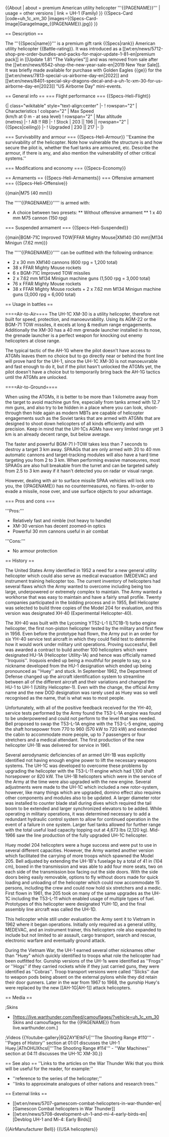 {{About
| about = premium American utility helicopter '''{{PAGENAME}}'''
| usage = other versions
| link = UH-1 (Family)
}}
{{Specs-Card
|code=uh_1c_xm_30
|images={{Specs-Card-Image|GarageImage_{{PAGENAME}}.jpg}}
}}

== Description ==
<!-- ''In the description, the first part should be about the history of and the creation and combat usage of the helicopter, as well as its key features. In the second part, tell the reader about the helicopter in the game. Insert a screenshot of the vehicle, so that if the novice player does not remember the vehicle by name, he will immediately understand what kind of vehicle the article is talking about.'' -->
The '''{{Specs|name}}''' is a premium gift rank {{Specs|rank}} American utility helicopter {{Battle-rating}}. It was introduced as a [[wt:en/news/5712-shop-pre-order-bundles-and-packs-for-major-update-1-81-en|premium pack]] in [[Update 1.81 "The Valkyries"]] and was removed from sale after the [[wt:en/news/6542-shop-the-new-year-sale-en|2019 New Year Sale]]. It was briefly made available for purchase with Golden Eagles {{ge}} for the [[wt:en/news/7813-special-us-airborne-day-en|2022]] and [[wt:en/news/8401-special-sky-dragons-decal-and-a-uh-1c-xm-30-for-us-airborne-day-en|2023]] "US Airborne Day" mini-events.

== General info ==
=== Flight performance ===
{{Specs-Heli-Flight}}
<!-- ''Describe how the helicopter behaves in the air. Speed, manoeuvrability, acceleration and allowable loads - these are the most important characteristics of the vehicle.'' -->

{| class="wikitable" style="text-align:center"
|-
! rowspan="2" | Characteristics
! colspan="2" | Max Speed<br>(km/h at 0 m - at sea level)
! rowspan="2" | Max altitude<br>(metres)
|-
! AB !! RB
|-
! Stock
| 203 || 196 || rowspan="2" | {{Specs|ceiling}}
|-
! Upgraded
| 230 || 217
|-
|}

=== Survivability and armour ===
{{Specs-Heli-Armour}}
''Examine the survivability of the helicopter. Note how vulnerable the structure is and how secure the pilot is, whether the fuel tanks are armoured, etc. Describe the armour, if there is any, and also mention the vulnerability of other critical systems.''

=== Modifications and economy ===
{{Specs-Economy}}

== Armaments ==
{{Specs-Heli-Armaments}}
=== Offensive armament ===
{{Specs-Heli-Offensive}}
<!-- ''Describe the offensive armament of the helicopter, if any. Describe how effective the cannons and machine guns are in battle, also what ammunition belts or drums are better to use. If there is no offensive weaponry, delete this subsection.'' -->
{{main|M75 (40 mm)}}

The '''''{{PAGENAME}}''''' is armed with:

* A choice between two presets:
** Without offensive armament
** 1 x 40 mm M75 cannon (150 rpg)

=== Suspended armament ===
{{Specs-Heli-Suspended}}
<!-- ''Describe the helicopter's suspended armament: additional cannons under the winglets, any bombs, and rockets. Since any helicopter is essentially only a platform for suspended weaponry, this section is significant and deserves your special attention. If there is no suspended weaponry remove this subsection.'' -->
{{main|BGM-71C Improved TOW|FFAR Mighty Mouse|XM140 (30 mm)|M134 Minigun (7.62 mm)}}

The '''''{{PAGENAME}}''''' can be outfitted with the following ordnance:

* 2 x 30 mm XM140 cannons (600 rpg = 1,200 total)
* 38 x FFAR Mighty Mouse rockets
* 6 x BGM-71C Improved TOW missiles
* 2 x 7.62 mm M134 Minigun machine guns (1,500 rpg = 3,000 total)
* 76 x FFAR Mighty Mouse rockets
* 38 x FFAR Mighty Mouse rockets + 2 x 7.62 mm M134 Minigun machine guns (3,000 rpg = 6,000 total)

== Usage in battles ==
<!-- ''Describe the tactics of playing in a helicopter, the features of using the helicopter in a team and advice on tactics. Refrain from creating a "guide" - do not impose a single point of view, but instead, give the reader food for thought. Examine the most dangerous enemies and give recommendations on fighting them. If necessary, note the specifics of the game in different modes (AB, RB, SB).'' -->

====Air-to-Air====
The UH-1C XM-30 is a utility helicopter, therefore not built for speed, protection, and manoeuvrability. Using its AGM-22 or the BGM-71 TOW missiles, it excels at long & medium range engagements. Additionally the XM-30 has a 40 mm grenade launcher installed in its nose, the grenade launcher is a perfect weapon for knocking out enemy helicopters at close range.

The typical tactic of the AH-1G where the pilot doesn't have access to ATGMs leaves them no choice but to go directly near or behind the front line will prove hard for the UH-1, since the UH-1C XM-30 is not manoeuvrable and fast enough to do it, but if the pilot hasn't unlocked the ATGMs yet, the pilot doesn't have a choice but to temporarily bring back the AH-1G tactics until the ATGMs are unlocked.

====Air-to-Ground====

When using the ATGMs, it is better to be more than 1 kilometre away from the target to avoid machine gun fire, especially from tanks armed with 12.7 mm guns, and also try to be hidden in a place where you can look, shoot-through then hide again as modern MBTs are capable of helicopter engagements such as the Soviet tanks that are armed with ATGMs that are designed to shoot down helicopters of all kinds efficiently and with precision. Keep in mind that the UH-1Cs AGMs have very limited range yet 3 km is an already decent range, but below average.

The faster and powerful BGM-71 I-TOW takes less than 7 seconds to destroy a target 3 km away. SPAAGs that are only armed with 20 to 40 mm automatic cannons and target-tracking modules will also have a hard time targeting you from 2 to 3 km.
When performing evasive manoeuvres, most SPAAGs are also hull breakable from the turret and can be targeted safely from 2.5 to 3 km away if it hasn't detected you on radar or visual range.

However, dealing with air to surface missile SPAA vehicles will lock onto you, the {{PAGENAME}} has no countermeasures, no flares. In-order to evade a missile, nose over, and use surface objects to your advantage.

=== Pros and cons ===
<!-- ''Summarise and briefly evaluate the vehicle in terms of its characteristics and combat effectiveness. Mark its pros and cons in the bulleted list. Try not to use more than 6 points for each of the characteristics. Avoid using categorical definitions such as "bad", "good" and the like - use substitutions with softer forms such as "inadequate" and "effective".'' -->

'''Pros:'''

* Relatively fast and nimble (not heavy to handle)
* XM-30 version has decent zoomed-in optics
* Powerful 30 mm cannons useful in air combat

'''Cons:'''

* No armour protection

== History ==
<!-- ''Describe the history of the creation and combat usage of the helicopter in more detail than in the introduction. If the historical reference turns out to be too long, take it to a separate article, taking a link to the article about the vehicle and adding a block "/History" (example: <nowiki>https://wiki.warthunder.com/(Vehicle-name)/History</nowiki>) and add a link to it here using the <code>main</code> template. Be sure to reference text and sources by using <code><nowiki><ref></ref></nowiki></code>, as well as adding them at the end of the article with <code><nowiki><references /></nowiki></code>. This section may also include the vehicle's dev blog entry (if applicable) and the in-game encyclopedia description (under <code><nowiki>=== In-game description ===</nowiki></code>, also if applicable).'' -->
The United States Army identified in 1952 a need for a new general utility helicopter which could also serve as medical evacuation (MEDEVAC) and instrument training helicopter too.  The current inventory of helicopters had several flaws which the Army wanted to overcome including being too large, underpowered or extremely complex to maintain.  The Army wanted a workhorse that was easy to maintain and have a fairly small profile. Twenty companies participated in the bidding process and in 1955, Bell Helicopter was selected to build three copies of the Model 204 for evaluation, and this version was designated XH-40 (Experimental Helicopter-40).

The XH-40 was built with the Lycoming YT52-L-1 (LTC1B-1) turbo engine helicopter, the first non-piston helicopter tested by the military and first flew in 1956.  Even before the prototype had flown, the Army put in an order for six YH-40 service test aircraft in which they could field test to determine how it would work under military unit operations. Proving successful, Bell was awarded a contract to build another 100 helicopters which were designated HU-1A (Helicopter Utility-1A) and hence was officially named ''Iroquois''. Iroquois ended up being a mouthful for people to say, so a nickname developed from the HU-1 designation which ended up being pronounced as ''Huey'' and stuck.  In September 1962, the Department of Defense changed up the aircraft identification system to streamline between all of the different aircraft and their variations and changed the HU-1 to UH-1 (Utility Helicopter-1). Even with the change, the official Army name and the new DOD designation was rarely used as Huey was so well recognised as the name, that is what was to most people.

Unfortunately, with all of the positive feedback received for the YH-40, service tests performed by the Army found the T53-L-1A engine was found to be underpowered and could not perform to the level that was needed.  Bell proposed to swap the T53-L-1A engine with the T53-L-5 engine, upping the shaft horsepower from 770 to 960 (570 kW to 720 kW) and extended the cabin to accommodate more people, up to 7 passengers or four stretchers and a medical attendant.  The first production of the new helicopter UH-1B was delivered for service in 1961.

Several aerodynamic deficiencies of an armed UH-1B was explicitly identified not having enough engine power to lift the necessary weapons systems.  The UH-1C was developed to overcome these problems by upgrading the helicopter with the T53-L-11 engine which had 1,100 shaft horsepower or 820 kW.  The UH-1B helicopters which were in the service of the Army at the time were also upgraded with the new engine.  Several adjustments were made to the UH-1C which included a new rotor-system, however, like many things which are upgraded, domino effect also requires other components and modules also to be updated.  A larger diameter rotor was installed to counter blade stall during dives which required the tail boom to be extended and larger synchronized elevators to be added. While operating in military operations, it was determined necessary to add a redundant hydraulic control system to allow for continued operation in the event of a failure in one system.  Larger fuel tanks allowed for further range with the total useful load capacity topping out at 4,673 lbs (2,120 kg). Mid-1966 saw the line production of the fully upgraded UH-1C helicopter.

Huey model 204 helicopters were a huge success and were put to use in several different capacities. However, the Army wanted another version which facilitated the carrying of more troops which spawned the Model 205.  Bell adjusted by extending the UH-1B's fuselage by a total of 41 in (104 cm), boxed in the transmission and was able to add four more seats, two on each side of the transmission box facing out the side doors.  With the side doors being easily removable, options to fly without doors made for quick loading and unloading of the helicopter which could now accommodate 15 persons, including the crew and could now hold six stretchers and a medic. First flown in 1961, the 205 took on many of the same upgrades as the UH-1C including the T53-L-11 which enabled usage of multiple types of fuel.  Prototypes of this helicopter were designated YUH-1D, and the final assembly line aircraft was called the UH-1D.

This helicopter while still under evaluation the Army sent it to Vietnam in 1962 where it began operations.  Initially only required as a general utility, MEDEVAC, and an instrument trainer, this helicopters role also expanded to include but not limited to air assault, cargo transport, search and rescue, electronic warfare and eventually ground attack.

During the Vietnam War, the UH-1 earned several other nicknames other than "Huey" which quickly identified to troops what role the helicopter had been outfitted for.  Gunship versions of the UH-1s were identified as ''Frogs'' or ''Hogs'' if they carried rockets while if they just carried guns, they were identified as ''Cobras''.  Troop transport versions were called ''Slicks'' due to weapon pods being absent on the external pylons while they did retain their door gunners.  Later in the war from 1967 to 1968, the gunship Huey's were replaced by the new [[AH-1G|AH-1]] attack helicopters.

== Media ==
<!-- ''Excellent additions to the article would be video guides, screenshots from the game, and photos.'' -->

;Skins
* [https://live.warthunder.com/feed/camouflages/?vehicle=uh_1c_xm_30 Skins and camouflages for the {{PAGENAME}} from live.warthunder.com.]

;Videos
{{Youtube-gallery|6QZAY1EtkFU|'''The Shooting Range #110''' - ''Pages of History'' section at 01:01 discusses the UH-1 Huey.|AThOHUXhcsI|'''The Shooting Range #114''' - ''War Machines'' section at 04:11 discusses the UH-1C XM-30.}}

== See also ==
''Links to the articles on the War Thunder Wiki that you think will be useful for the reader, for example:''
* ''reference to the series of the helicopter;''
* ''links to approximate analogues of other nations and research trees.''

== External links ==
<!-- ''Paste links to sources and external resources, such as:''
* ''topic on the official game forum;''
* ''other literature.'' -->

* [[wt:en/news/5707-gamescom-combat-helicopters-in-war-thunder-en|[Gamescon Combat helicopters in War Thunder]]
* [[wt:en/news/5708-development-uh-1-and-mi-4-early-birds-en|[Devblog UH-1 and Mi-4: Early Birds]]

{{AirManufacturer Bell}}
{{USA helicopters}}